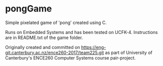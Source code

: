 # pongGame
Simple pixelated game of 'pong' created using C. 

Runs on Embedded Systems and has been tested on UCFK-4. Instructions are in README.txt of the game folder.

Originally created and committed on https://eng-git.canterbury.ac.nz/ence260-2017/team225.git as part of University of Canterbury's ENCE260 Computer Systems course pair-project.
